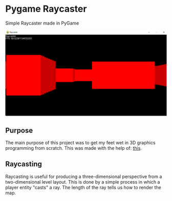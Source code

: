 # Pygame Raycaster

Simple Raycaster made in PyGame


![Screenshot](docs/screenshot.png)

## Purpose
The main purpose of this project was to get my feet wet in 3D graphics programming from scratch. This was made with the help of: [this](http://www.youtube.com/watch?v=gYRrGTC7GtAs).

## Raycasting
Raycasting is useful for producing a three-dimensional perspective from a two-dimensional level layout. This is done by a simple process in which a player entity "casts" a ray. The length of the ray tells us how to render the map.


